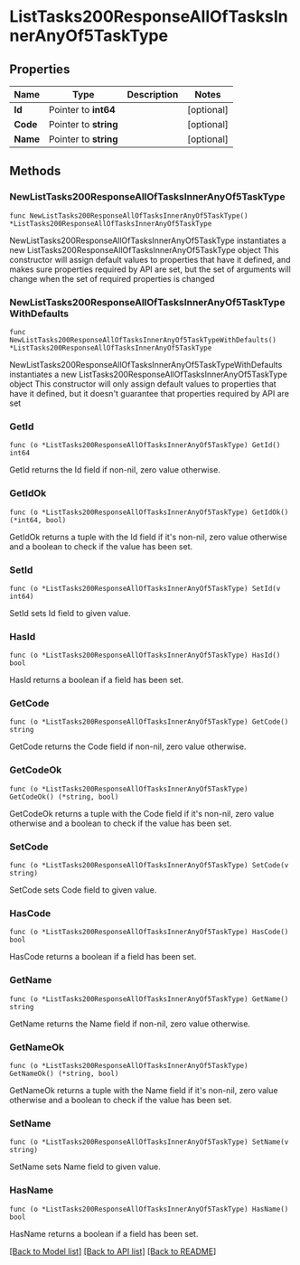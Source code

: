 # ListTasks200ResponseAllOfTasksInnerAnyOf5TaskType

## Properties

Name | Type | Description | Notes
------------ | ------------- | ------------- | -------------
**Id** | Pointer to **int64** |  | [optional] 
**Code** | Pointer to **string** |  | [optional] 
**Name** | Pointer to **string** |  | [optional] 

## Methods

### NewListTasks200ResponseAllOfTasksInnerAnyOf5TaskType

`func NewListTasks200ResponseAllOfTasksInnerAnyOf5TaskType() *ListTasks200ResponseAllOfTasksInnerAnyOf5TaskType`

NewListTasks200ResponseAllOfTasksInnerAnyOf5TaskType instantiates a new ListTasks200ResponseAllOfTasksInnerAnyOf5TaskType object
This constructor will assign default values to properties that have it defined,
and makes sure properties required by API are set, but the set of arguments
will change when the set of required properties is changed

### NewListTasks200ResponseAllOfTasksInnerAnyOf5TaskTypeWithDefaults

`func NewListTasks200ResponseAllOfTasksInnerAnyOf5TaskTypeWithDefaults() *ListTasks200ResponseAllOfTasksInnerAnyOf5TaskType`

NewListTasks200ResponseAllOfTasksInnerAnyOf5TaskTypeWithDefaults instantiates a new ListTasks200ResponseAllOfTasksInnerAnyOf5TaskType object
This constructor will only assign default values to properties that have it defined,
but it doesn't guarantee that properties required by API are set

### GetId

`func (o *ListTasks200ResponseAllOfTasksInnerAnyOf5TaskType) GetId() int64`

GetId returns the Id field if non-nil, zero value otherwise.

### GetIdOk

`func (o *ListTasks200ResponseAllOfTasksInnerAnyOf5TaskType) GetIdOk() (*int64, bool)`

GetIdOk returns a tuple with the Id field if it's non-nil, zero value otherwise
and a boolean to check if the value has been set.

### SetId

`func (o *ListTasks200ResponseAllOfTasksInnerAnyOf5TaskType) SetId(v int64)`

SetId sets Id field to given value.

### HasId

`func (o *ListTasks200ResponseAllOfTasksInnerAnyOf5TaskType) HasId() bool`

HasId returns a boolean if a field has been set.

### GetCode

`func (o *ListTasks200ResponseAllOfTasksInnerAnyOf5TaskType) GetCode() string`

GetCode returns the Code field if non-nil, zero value otherwise.

### GetCodeOk

`func (o *ListTasks200ResponseAllOfTasksInnerAnyOf5TaskType) GetCodeOk() (*string, bool)`

GetCodeOk returns a tuple with the Code field if it's non-nil, zero value otherwise
and a boolean to check if the value has been set.

### SetCode

`func (o *ListTasks200ResponseAllOfTasksInnerAnyOf5TaskType) SetCode(v string)`

SetCode sets Code field to given value.

### HasCode

`func (o *ListTasks200ResponseAllOfTasksInnerAnyOf5TaskType) HasCode() bool`

HasCode returns a boolean if a field has been set.

### GetName

`func (o *ListTasks200ResponseAllOfTasksInnerAnyOf5TaskType) GetName() string`

GetName returns the Name field if non-nil, zero value otherwise.

### GetNameOk

`func (o *ListTasks200ResponseAllOfTasksInnerAnyOf5TaskType) GetNameOk() (*string, bool)`

GetNameOk returns a tuple with the Name field if it's non-nil, zero value otherwise
and a boolean to check if the value has been set.

### SetName

`func (o *ListTasks200ResponseAllOfTasksInnerAnyOf5TaskType) SetName(v string)`

SetName sets Name field to given value.

### HasName

`func (o *ListTasks200ResponseAllOfTasksInnerAnyOf5TaskType) HasName() bool`

HasName returns a boolean if a field has been set.


[[Back to Model list]](../README.md#documentation-for-models) [[Back to API list]](../README.md#documentation-for-api-endpoints) [[Back to README]](../README.md)


